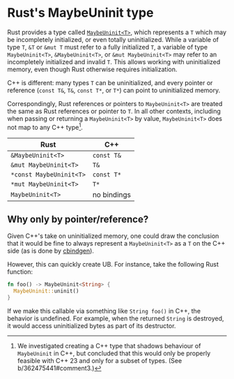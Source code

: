 # Rust's MaybeUninit type

Rust provides a type called
[`MaybeUninit<T>`](https://doc.rust-lang.org/std/mem/union.MaybeUninit.html),
which represents a `T` which may be incompletely initialized, or even
totally uninitialized.  While a variable of type `T`, `&T` or `&mut T` must refer to a
fully initialized `T`, a variable of type `MaybeUninit<T>`, `&MaybeUninit<T>`, or
`&mut MaybeUninit<T>` may refer to an incompletely initialized and invalid `T`.
This allows working with uninitialized memory, even
though Rust otherwise requires initialization.

C++ is different: many types `T` can be uninitialized, and every
pointer or reference (`const T&`, `T&`, `const T*`, or `T*`) can point to
uninitialized memory.

Correspondingly, Rust references or pointers to `MaybeUninit<T>` are treated the
same as Rust references or pointer to `T`. In all other contexts, including when
passing or returning a `MaybeUninit<T>` by value, `MaybeUninit<T>` does not map to
any C++ type[^cpp_maybeuninit].

Rust                    | C++
----------------------- | ----------
`&MaybeUninit<T>`       | `const T&`
`&mut MaybeUninit<T>`   | `T&`
`*const MaybeUninit<T>` | `const T*`
`*mut MaybeUninit<T>`   | `T*`
`MaybeUninit<T>`        | no bindings

## Why only by pointer/reference?

Given C++'s take on uninitialized memory, one could draw the conclusion that it
would be fine to always represent a `MaybeUninit<T>` as a `T` on the C++ side
(as is done by
[cbindgen](https://github.com/mozilla/cbindgen/blob/822bde0/docs.md#std-types)).

However, this can quickly create UB. For instance, take the following Rust function:

```rust
fn foo() -> MaybeUninit<String> {
  MaybeUninit::uninit()
}
```

If we make this callable via something like `String foo()` in C++,
the behavior is undefined. For example, when the returned `String` is destroyed,
it would access uninitialized bytes as part of its destructor.

[^cpp_maybeuninit]: We investigated creating a C++ type that shadows behaviour
of `MaybeUninit` in C++, but concluded that this would only be properly feasible
with C++ 23 and only for a subset of types. (See b/362475441#comment3.)
